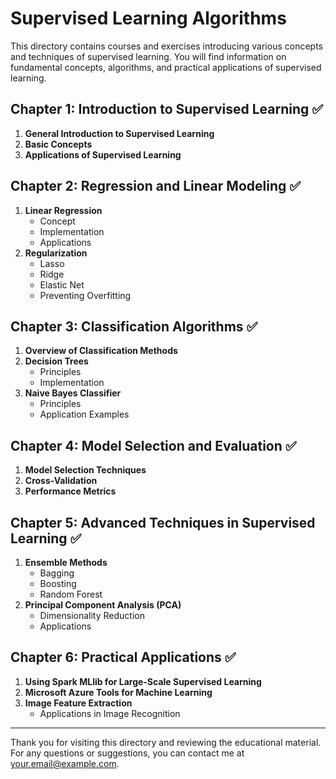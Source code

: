 # Supervised Learning Algorithms

This directory contains courses and exercises introducing various concepts and techniques of supervised learning. You will find information on fundamental concepts, algorithms, and practical applications of supervised learning.

## Chapter 1: Introduction to Supervised Learning :white_check_mark:

1. **General Introduction to Supervised Learning**
2. **Basic Concepts**
3. **Applications of Supervised Learning**

## Chapter 2: Regression and Linear Modeling :white_check_mark:

1. **Linear Regression**
    - Concept
    - Implementation
    - Applications
2. **Regularization**
    - Lasso
    - Ridge
    - Elastic Net
    - Preventing Overfitting

## Chapter 3: Classification Algorithms :white_check_mark:

1. **Overview of Classification Methods**
2. **Decision Trees**
    - Principles
    - Implementation
3. **Naive Bayes Classifier**
    - Principles
    - Application Examples

## Chapter 4: Model Selection and Evaluation :white_check_mark:

1. **Model Selection Techniques**
2. **Cross-Validation**
3. **Performance Metrics**

## Chapter 5: Advanced Techniques in Supervised Learning :white_check_mark:

1. **Ensemble Methods**
    - Bagging
    - Boosting
    - Random Forest
2. **Principal Component Analysis (PCA)**
    - Dimensionality Reduction
    - Applications

## Chapter 6: Practical Applications :white_check_mark:

1. **Using Spark MLlib for Large-Scale Supervised Learning**
2. **Microsoft Azure Tools for Machine Learning**
3. **Image Feature Extraction**
    - Applications in Image Recognition

---

Thank you for visiting this directory and reviewing the educational material. For any questions or suggestions, you can contact me at [your.email@example.com](mailto:your.email@example.com).
